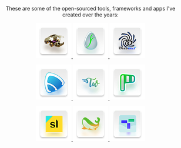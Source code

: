 <p align="center">
  These are some of the open-sourced tools, frameworks and apps I've created over the years:
</p>

<p align="center">
  <a href="https://github.com/markjivko/rpg">
    <img src="./img/96/icon-rpg.png"/>
  </a>
  <a href="https://github.com/markjivko/fervoare">
    <img src="./img/96/icon-fervoare.png"/>
  </a>
  <a href="https://github.com/markjivko/octoms">
    <img src="./img/96/icon-octoms.png"/>
  </a>
</p>
<p align="center">
  <a href="https://github.com/markjivko/fairplayer">
    <img src="./img/96/icon-fairplayer.png"/>
  </a>
  <a href="https://github.com/markjivko/themewarlock">
    <img src="./img/96/icon-themewarlock.png"/>
  </a>
  <a href="https://github.com/markjivko/wordpress-code-review">
    <img src="./img/96/icon-potrivit.png"/>
  </a>
</p>
<p align="center">
  <a href="https://github.com/markjivko/storyline">
    <img src="./img/96/icon-storyline.png"/>
  </a>
  <a href="https://github.com/markjivko/php-sandbox">
    <img src="./img/96/icon-php-sandbox.png"/>
  </a>
  <a href="https://github.com/markjivko/tatum-php-sdk">
    <img src="./img/96/icon-tatum-php-sdk.png"/>
  </a>
</p>
